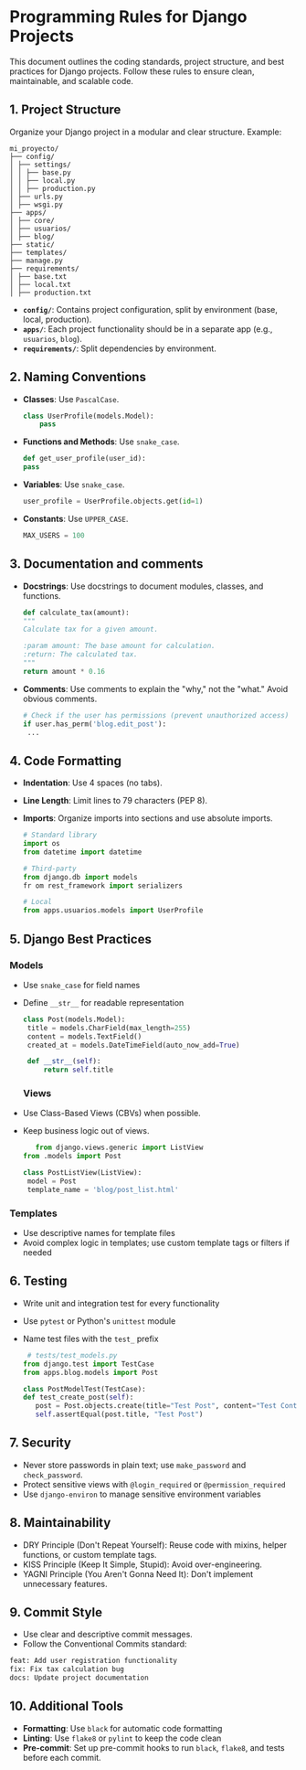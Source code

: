 # Programming Rules for Django Projects

This document outlines the coding standards, project structure, and best practices for Django projects. Follow these rules to ensure clean, maintainable, and scalable code.


## 1. Project Structure

Organize your Django project in a modular and clear structure. Example:

```
mi_proyecto/
├── config/
│ ├── settings/
│ │ ├── base.py
│ │ ├── local.py
│ │ ├── production.py
│ ├── urls.py
│ ├── wsgi.py
├── apps/
│ ├── core/
│ ├── usuarios/
│ ├── blog/
├── static/
├── templates/
├── manage.py
├── requirements/
│ ├── base.txt
│ ├── local.txt
│ ├── production.txt
```

- **`config/`**: Contains project configuration, split by environment (base, local, production).
- **`apps/`**: Each project functionality should be in a separate app (e.g., `usuarios`, `blog`).
- **`requirements/`**: Split dependencies by environment.


## 2. Naming Conventions

- **Classes**: Use `PascalCase`.
  
  ```python
  class UserProfile(models.Model):
      pass
- **Functions and Methods**: Use `snake_case`.
    ```python
    def get_user_profile(user_id):
    pass
    ```
- **Variables**: Use `snake_case`.
    ```python
    user_profile = UserProfile.objects.get(id=1)
     ```
- **Constants**: Use `UPPER_CASE`.
    ```python
    MAX_USERS = 100
     ```

## 3. Documentation and comments
- **Docstrings**: Use docstrings to document modules, classes, and functions.
 
     ```python
    def calculate_tax(amount):
    """
    Calculate tax for a given amount.

    :param amount: The base amount for calculation.
    :return: The calculated tax.
    """
    return amount * 0.16
     ```
- **Comments**: Use comments to explain the "why," not the "what." Avoid obvious comments.
   ```python
  # Check if the user has permissions (prevent unauthorized access)
  if user.has_perm('blog.edit_post'):
    ...
     ```
## 4. Code Formatting
-  **Indentation**: Use 4 spaces (no tabs).
- **Line Length**: Limit lines to 79 characters (PEP 8).
- **Imports**: Organize imports into sections and use absolute imports.

   ```python
   # Standard library
  import os
  from datetime import datetime

  # Third-party
  from django.db import models
  fr om rest_framework import serializers

  # Local
  from apps.usuarios.models import UserProfile
   ```

## 5. Django Best Practices
### Models
- Use `snake_case` for field names
- Define `__str__` for readable representation

   ```python
  class Post(models.Model):
    title = models.CharField(max_length=255)
    content = models.TextField()
    created_at = models.DateTimeField(auto_now_add=True)

    def __str__(self):
        return self.title
   ```
   ### Views
- Use Class-Based Views (CBVs) when possible.
- Keep business logic out of views.

   ```python
      from django.views.generic import ListView
  from .models import Post

  class PostListView(ListView):
    model = Post
    template_name = 'blog/post_list.html'
   ```

### Templates
- Use descriptive names for template files
- Avoid complex logic in templates; use custom template tags or filters if needed

## 6. Testing
- Write unit and integration test for every functionality
- Use `pytest` or Python's `unittest` module
- Name test files with the `test_` prefix

     ```python
      # tests/test_models.py
  from django.test import TestCase
  from apps.blog.models import Post

  class PostModelTest(TestCase):
    def test_create_post(self):
        post = Post.objects.create(title="Test Post", content="Test Content")
        self.assertEqual(post.title, "Test Post")
   ```
## 7. Security
- Never store passwords in plain text; use `make_password` and `check_password`.
- Protect sensitive views with `@login_required` or `@permission_required`
- Use `django-environ` to manage sensitive environment variables

## 8. Maintainability
- DRY Principle (Don't Repeat Yourself): Reuse code with mixins, helper functions, or custom template tags.
- KISS Principle (Keep It Simple, Stupid): Avoid over-engineering.
- YAGNI Principle (You Aren't Gonna Need It): Don't implement unnecessary features.

## 9. Commit Style
- Use clear and descriptive commit messages.
- Follow the Conventional Commits standard:
```bash
feat: Add user registration functionality
fix: Fix tax calculation bug
docs: Update project documentation
  ```
## 10. Additional Tools
- **Formatting**: Use `black` for automatic code formatting
- **Linting**: Use `flake8` or `pylint` to keep the code clean
- **Pre-commit**: Set up pre-commit hooks to run `black`, `flake8`, and tests before each commit.
